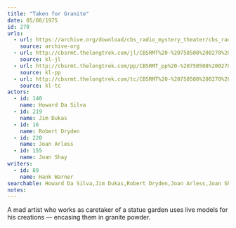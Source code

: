 ```yaml
---
title: "Taken for Granite"
date: 05/08/1975
id: 270
urls: 
  - url: https://archive.org/download/cbs_radio_mystery_theater/cbs_radio_mystery_theater-0251-0300.zip/cbs_radio_mystery_theater-0251-0300%2Fcbsrmt_0270_taken_for_granite.mp3
    source: archive-org
  - url: http://cbsrmt.thelongtrek.com/jl/CBSRMT%20-%20750508%200270%20Taken%20For%20Granite_jl.mp3
    source: kl-jl
  - url: http://cbsrmt.thelongtrek.com/pp/CBSRMT_pp%20-%20750508%200270%20Taken%20for%20Granite.mp3
    source: kl-pp
  - url: http://cbsrmt.thelongtrek.com/tc/CBSRMT%20-%20750508%200270%20Taken%20for%20Granite_tc.mp3
    source: kl-tc
actors:  
  - id: 140
    name: Howard Da Silva  
  - id: 219
    name: Jim Dukas  
  - id: 16
    name: Robert Dryden  
  - id: 220
    name: Joan Arless  
  - id: 155
    name: Joan Shay
writers:  
  - id: 89
    name: Hank Warner
searchable: Howard Da Silva,Jim Dukas,Robert Dryden,Joan Arless,Joan Shay Hank Warner
notes:  
---
```

A mad artist who works as caretaker of a statue garden uses live models for his creations — encasing them in granite powder.